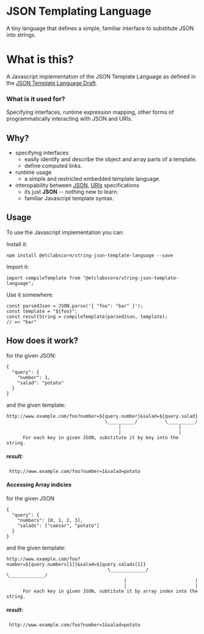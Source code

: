 # JSON Templating Language
A tiny language that defines a simple, familiar interface to substitute JSON into strings.

# What is this?
A Javascript implementation of the JSON Template Language as defined in the [JSON Template Language Draft](https://tools.ietf.org/html/draft-jonas-json-template-language-01).


### What is it used for?
Specifying interfaces, runtime expression mapping, other forms of programmatically interacting with JSON and URIs.

## Why?
- specifying interfaces
  - easily identify and describe the object and array parts of a template.
  - define computed links.
- runtime usage
  - a simple and restricted embedded template language.
- interopability between [JSON](https://tools.ietf.org/html/rfc7159), [URIs](https://tools.ietf.org/html/rfc3986) specifications
  - its just **JSON** -- nothing new to learn.
  - familiar Javascript template syntax.

## Usage

To use the Javascript implementation you can:

Install it:
```
npm install @etclabscore/string-json-template-language --save
```

Import it:
```
import compileTemplate from "@etclabscore/string-json-template-language";
```

Use it somewhere:
```
const parsedJson = JSON.parse('{ "foo": "bar" }');
const template = "${foo}";
const resultString = compileTemplate(parsedJson, template);
// => "bar"
```

## How does it work?


for the given JSON:

```
{
  "query": {
    "number": 1,
    "salad": "potato"
  }
}
```

and the given template:

```
http://www.example.com/foo?number=${query.number}&salad=${query.salad}
                                    \__________/          \__________/
                                         |                     |
                                         |                     |
      For each key in given JSON, substitute it by key into the string.
```

##### result:

```
 http://www.example.com/foo?number=1&salad=potato
```

#### Accessing Array indicies

for the given JSON

```
{
  "query": {
    "numbers": [0, 1, 2, 3],
    "salads": ["caesar", "potato"]
  }
}
```

and the given template:

```
http://www.example.com/foo?number=${query.numbers[1]}&salad=${query.salads[1]}
                                     \_____________/          \_____________/
                                           |                         |
                                           |                         |
      For each key in given JSON, subtitute it by array index into the string.
```

##### result:

```
 http://www.example.com/foo?number=1&salad=potato
```
